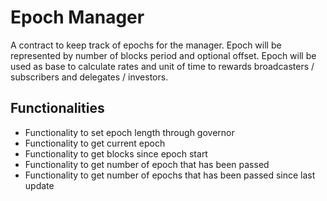# Epoch Manager

A contract to keep track of epochs for the manager. Epoch will be represented by number of blocks period and optional offset. Epoch will be used as base to calculate rates and unit of time to rewards broadcasters / subscribers and delegates / investors.

## Functionalities

* Functionality to set epoch length through governor
* Functionality to get current epoch
* Functionality to get  blocks since epoch start
* Functionality to get number of epoch that has been passed
* Functionality to get number of epochs that has been passed since last update
